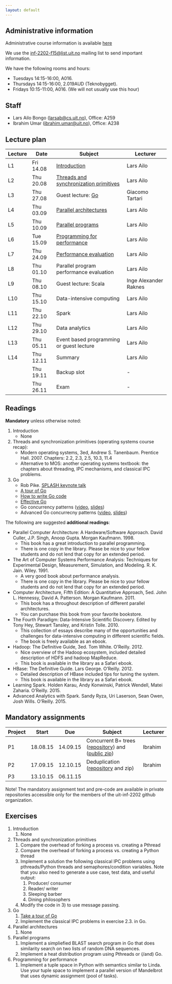 ```yaml
---
layout: default
---
```


## Administrative information

Administrative course information is available [here](https://uit.no/studietilbud/emner/emne?p_document_id=408051)

We use the [inf-2202-f15@list.uit.no](https://list.uit.no/sympa/info/inf-2202-f15) mailing list to send important information.

We have the following rooms and hours:

- Tuesdays 14:15-16:00, A016.
- Thursdays 14:15-16:00, 2.019AUD (Teknobygget).
- Fridays 10:15-11:00, A016. (We will not usually use this hour)

## Staff

- Lars Ailo Bongo (larsab@cs.uit.no), Office: A259
- Ibrahim Umar (ibrahim.umar@uit.no), Office: A238

## Lecture plan

| Lecture 	| Date		| Subject	| Lecturer |
|-----------|-----------|-----------|----------|
| L1  | Fri 14.08 | [Introduction](lectures/01-introduction.pptx) | Lars Ailo |
| L2  | Thu 20.08 | [Threads and synchronization primitives](lectures/02-threads-synchronization.pptx)	| Lars Ailo |
| L3  | Thu 27.08 | Guest lecture: [Go](lectures/03-Go-Language.pdf)	| Giacomo Tartari |
| L4  | Thu 03.09 | [Parallel architectures](lectures/04-hardware-system.pptx)	| Lars Ailo |
| L5  | Thu 10.09 | [Parallel programs](lectures/05-parallel-programs.pptx) | Lars Ailo |
| L6  | Tue 15.09 | [Programming for performance](lectures/06-programming-for-performance.pptx)	| Lars Ailo |
| L7  | Thu 24.09 | [Performance evaluation](lectures/07-performance-evaluation.pptx) | Lars Ailo |
| L8  | Thu 01.10 | Parallel program performance evaluation | Lars Ailo |
| L9  | Thu 08.10 | Guest lecture: Scala					| Inge Alexander Raknes |
| L10 | Thu 15.10 | Data-intensive computing				| Lars Ailo |
| L11 | Thu 22.10 | Spark									| Lars Ailo |
| L12 | Thu 29.10 | Data analytics							| Lars Ailo |
| L13 | Thu 05.11 | Event based programming or guest lecture | Lars Ailo |
| L14 | Thu 12.11 | Summary									| Lars Ailo |
|	  | Thu 19.11 | Backup slot 							| - |
|	  | Thu 26.11 | Exam 									| - |

## Readings

**Mandatory** unless otherwise noted:

1. Introduction
	* None
2. Threads and synchronization primitives (operating systems course recap):
	* Modern operating systems, 3ed, Andrew S. Tanenbaum. Prentice Hall. 2007. Chapters: 2.2, 2.3, 2.5, 10.3, 11.4
	* Alternative to MOS: another operating systems textbook: the chapters about threading, IPC mechanisms, and classical IPC problems.
3. Go
	* Rob Pike. [SPLASH keynote talk](http://talks.golang.org/2012/splash.article)
	* [A tour of Go](http://tour.golang.org/)
	* [How to write Go code](http://golang.org/doc/code.html)
	* [Effective Go](http://golang.org/doc/effective_go.html)
	* Go concurrency patterns ([video](http://www.youtube.com/watch?v=f6kdp27TYZs), [slides](http://talks.golang.org/2012/concurrency.slide#1))
	* Advanced Go concurrecny patterns ([video](https://www.youtube.com/watch?v=QDDwwePbDtw), [slides](http://talks.golang.org/2013/advconc.slide#1))


The following are suggested **additional readings**:

* Parallel Computer Architecture: A Hardware/Software Approach. David Culler, J.P. Singh, Anoop Gupta. Morgan Kaufmann. 1998.
	* This book has a great introduction to parallel programming.
	* There is one copy in the library. Please be nice to your fellow students and do not lend that copy for an extended period.
* The Art of Computer Systems Performance Analysis: Techniques for Experimental Design, Measurement, Simulation, and Modeling. R. K. Jain. Wiley. 1991.
	* A very good book about performance analysis.
	* There is one copy in the library. Please be nice to your fellow students and do not lend that copy for an extended period.
* Computer Architecture, Fifth Edition: A Quantitative Approach, 5ed. John L. Hennessy, David A. Patterson. Morgan Kaufmann. 2011.
	* This book has a throughout description of different parallel architectures.
	* You can purchase this book from your favorite bookstore.
* The Fourth Paradigm: Data-Intensive Scientific Discovery. Edited by Tony Hey, Stewart Tansley, and Kristin Tolle. 2010.
	* This collection of essays describe many of the opportunities and challenges for data-intensive computing in different scientific fields.
	* The book is freely available as an ebook.
* Hadoop: The Definitive Guide, 3ed. Tom White. O’Reilly. 2012.
	* Nice overview of the Hadoop ecosystem, included detailed description of HDFS and hadoop MapReduce.
	* This book is available in the library as a Safari ebook.
* HBase: The Definitive Guide. Lars George. O’Reilly. 2012.
	* Detailed description of HBase included tips for tuning the system.
	* This book is available in the library as a Safari ebook.
* Learning Spark. Holden Karau, Andy Konwinski, Patrick Wendell, Matei Zaharia. O’Reilly. 2015.
* Advanced Analytics with Spark. Sandy Ryza, Uri Laserson, Sean Owen, Josh Wills. O’Reilly. 2015.

## Mandatory assignments

| Project |	Start      | Due     | Subject | Lecturer |
|---------|------------|---------|----------|---------|
| P1 	  | 18.08.15   | 14.09.15 | Concurrent B+ trees ([repository](https://github.com/uit-inf-2202/assignment-1)) and ([public zip](assignments/assignment-1.zip)) | Ibrahim |
| P2	  | 17.09.15   | 12.10.15 | Deduplication ([repository](https://github.com/uit-inf-2202/assignment-2) and zip) | Ibrahim |
| P3      | 13.10.15   | 06.11.15 | | |

Note! The mandatory assignment text and pre-code are available in private repositories accessible only for the members of the uit-inf-2202 github organization. 

## Exercises

1. Introduction
	1.  None
2. Threads and synchronization primitives
	1. Compare the overhead of forking a process vs. creating a Pthread
	2. Compare the overhead of forking a process vs. creating a Python thread
	3. Implement a solution the following classical IPC problems using pthreads/Python threads and semaphores/condition variables. Note that you also need to generate a use case, test data, and useful output:
		1. Producer/ consumer
		2. Reader/ writer
		3. Sleeping barber
		4. Dining philosophers
	4. Modify the code in 3) to use message passing.
3. Go
	1. [Take a tour of Go](http://tour.golang.org/welcome/1)
	2. Implement the classical IPC problems in exercise 2.3. in Go.
4. Parallel architectures
	1. None
5. Parallel programs
	1. Implement a simpliefied BLAST search program in Go that does similarity search on two lists of random DNA sequences.
	2. Implement a heat distribution program using Pthreads or (/and) Go.
6. Programming for performance
	1. Implement a tuple space in Python with semantics similar to Linda. Use your tuple space to implement a parallel version of Mandelbrot that uses dynamic assignment (pool of tasks).


